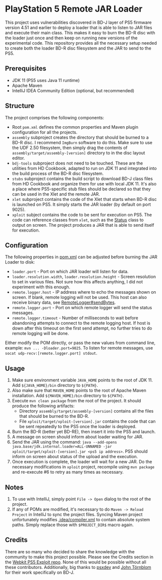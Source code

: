 # PlayStation 5 Remote JAR Loader
This project uses vulnerabilities discovered in BD-J layer of PS5 firmware version 4.51 and earlier to deploy a loader that is able to listen to JAR files and execute their main class.
This makes it easy to burn the BD-R disc with the loader just once and then keep on running new versions of the experimental code.
This repository provides all the necessary setup needed to create both the loader BD-R disc filesystem and the JAR to send to the PS5.

## Prerequisites
* JDK 11 (PS5 uses Java 11 runtime)
* Apache Maven
* IntelliJ IDEA Community Edition (optional, but recommended)

## Structure
The project comprises the following components:
* Root `pom.xml` defines the common properties and Maven plugin configuration for all the projects.
* `assembly` subproject creates the directory that should be burned to a BD-R disc. I recommend `ImgBurn` software to do this. Make sure to use the UDF 2.50 filesystem, then simply drag the contents of `assembly/target/assembly-[version]` directory to in the disc layout editor.
* `bdj-tools` subproject does not need to be touched. These are the utilities from HD Cookbook, adapted to run on JDK 11 and integrated into the build process of the BD-R disc filesystem.
* `stubs` subproject contains the build script to download BD-J class files from HD Cookbook and organize them for use with local JDK 11. It's also a place where PS5-specific stub files should be declared so that they can be used in the Xlet and the remote JAR.
* `xlet` subproject contains the code of the Xlet that starts when BD-R disc is launched on PS5. It simply starts the JAR loader (by default on port 9025).
* `xploit` subject contains the code to be sent for execution on PS5. The code can reference classes from `xlet`, such as the [Status](xlet/src/main/java/org/ps5jb/loader/Status.java) class to output on screen. The project produces a JAR that is able to send itself for execution.

## Configuration
The following properties in [pom.xml](pom.xml) can be adjusted before burning the JAR Loader to disk:
* `loader.port` - Port on which JAR loader will listen for data.
* `loader.resolution.width`, `loader.resolution.height` - Screen resolution to set in various files. Not sure how this affects anything, I did not experiment with this enough.
* `remote.logger.host` - IP address where to echo the messages shown on screen. If blank, remote logging will not be used. This host can also receive binary data, see [RemoteLogger#sendBytes](xlet/src/main/java/org/ps5jb/loader/RemoteLogger.java).
* `remote.logger.port` - Port on which remote logger will send the status messages.
* `remote.logger.timeout` - Number of milliseconds to wait before abandoning attempts to connect to the remote logging host. If host is down after this timeout on the first send attempt, no further tries to do remote logging will be done.

Either modify the POM directly, or pass the new values from command line, example: `mvn ... -Dloader.port=9025`. To listen for remote messages, use `socat udp-recv:[remote.logger.port] stdout`.

## Usage
1. Make sure environment variable `JAVA_HOME` points to the root of JDK 11. Add `${JAVA_HOME}/bin` directory to `${PATH}`.
2. Also make sure that `MAVEN_HOME` points to the root of Apache Maven installation. Add `${MAVEN_HOME}/bin` directory to `${PATH}`.
3. Execute `mvn clean package` from the root of the project. It should produce the following artifacts:
    * Directory `assembly/target/assembly-[version]` contains all the files that should be burned to the BD-R.
    * File `xploit/target/xploit-[version].jar` contains the code that can be sent repeatedly to the PS5 once the loader is deployed.
4. Burn the BD-R (better yet BD-RE), then insert it into the PS5 and launch.
5. A message on screen should inform about loader waiting for JAR.
6. Send the JAR using the command: `java --add-opens java.base/jdk.internal.loader=ALL-UNNAMED -jar xploit/target/xploit-[version].jar <ps5 ip address>`. PS5 should inform on screen about status of the upload and the execution.
7. Once execution is complete, the loader will wait for a new JAR. Do the necessary modifications in `xploit` project, recompile using `mvn package` and re-execute #6 to retry as many times as necessary.

## Notes
1. To use with IntelliJ, simply point `File -> Open` dialog to the root of the project.
2. If any of POMs are modified, it's necessary to do `Maven -> Reload Project` in IntelliJ to sync the project files. Syncing Maven project unfortunately modifies [.idea/compiler.xml](.idea/compiler.xml) to contain absolute system paths. Simply replace those with `$PROJECT_DIR$` macro again.

## Credits
There are so many who decided to share the knowledge with the community to make this project possible. Please see the Credits section in the [Webkit PS5 Exploit repo](https://github.com/Cryptogenic/PS5-IPV6-Kernel-Exploit#contributors--special-thanks). None of this would be possible without all these contributors. Additionally, big thanks to [psxdev](https://github.com/psxdev) and [John Törnblom](https://github.com/john-tornblom) for their work specifically on BD-J.
